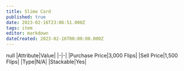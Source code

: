 ```yaml
---
title: Slime Card
published: true
date: 2023-02-16T23:06:51.000Z
tags: item
editor: markdown
dateCreated: 2023-02-16T00:00:00.000Z
---
```


null
|Attribute|Value|
|-|-|
|Purchase Price|3,000 Flips|
|Sell Price|1,500 Flips|
|Type|N/A|
|Stackable|Yes|

